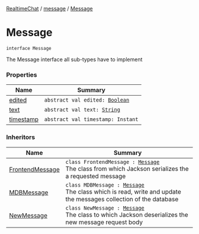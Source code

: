[RealtimeChat](../../index.md) / [message](../index.md) / [Message](./index.md)

# Message

`interface Message`

The Message interface all sub-types have to implement

### Properties

| Name | Summary |
|---|---|
| [edited](edited.md) | `abstract val edited: `[`Boolean`](https://kotlinlang.org/api/latest/jvm/stdlib/kotlin/-boolean/index.html) |
| [text](text.md) | `abstract val text: `[`String`](https://kotlinlang.org/api/latest/jvm/stdlib/kotlin/-string/index.html) |
| [timestamp](timestamp.md) | `abstract val timestamp: Instant` |

### Inheritors

| Name | Summary |
|---|---|
| [FrontendMessage](../-frontend-message/index.md) | `class FrontendMessage : `[`Message`](./index.md)<br>The class from which Jackson serializes the a requested message |
| [MDBMessage](../-m-d-b-message/index.md) | `class MDBMessage : `[`Message`](./index.md)<br>The class which is read, write and update the messages collection of the database |
| [NewMessage](../-new-message/index.md) | `class NewMessage : `[`Message`](./index.md)<br>The class to which Jackson deserializes the new message request body |
